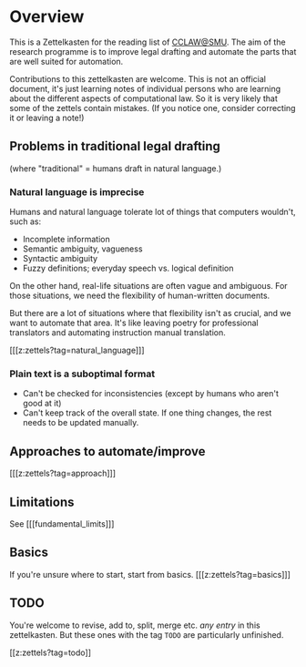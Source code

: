 # Overview

This is a Zettelkasten for the reading list of [CCLAW@SMU](https://github.com/smucclaw). The aim of the research programme is to improve legal drafting and automate the parts that are well suited for automation.

Contributions to this zettelkasten are welcome.
This is not an official document, it's just learning notes of individual persons who are learning about the different aspects of computational law. So it is very likely that some of the zettels contain mistakes. (If you notice one, consider correcting it or leaving a note!)

## Problems in traditional legal drafting

(where "traditional" = humans draft in natural language.)

### Natural language is imprecise

Humans and natural language tolerate lot of things that computers wouldn't, such as:

* Incomplete information
* Semantic ambiguity, vagueness
* Syntactic ambiguity
* Fuzzy definitions; everyday speech vs. logical definition

On the other hand, real-life situations are often vague and ambiguous. For those situations, we need the flexibility of human-written documents.

But there are a lot of  situations where that flexibility isn't as crucial, and we want to automate that area. It's like leaving poetry for professional translators and automating instruction manual translation.

[[[z:zettels?tag=natural_language]]]

### Plain text is a suboptimal format

* Can't be checked for inconsistencies (except by humans who aren't good at it)
* Can't keep track of the overall state. If one thing changes, the rest needs to be updated manually.

## Approaches to automate/improve

[[[z:zettels?tag=approach]]]

## Limitations

See [[[fundamental_limits]]]

## Basics

If you're unsure where to start, start from basics.
[[[z:zettels?tag=basics]]]


## TODO

You're welcome to revise, add to, split, merge etc. _any entry_ in this zettelkasten. But these ones with the tag `TODO` are particularly unfinished.

[[z:zettels?tag=todo]]
